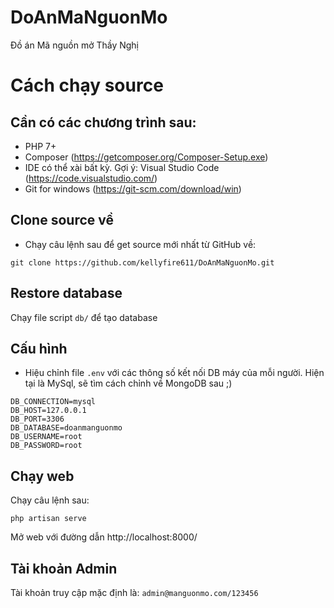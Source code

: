 # DoAnMaNguonMo
Đồ án Mã nguồn mở Thầy Nghị

# Cách chạy source
## Cần có các chương trình sau:
- PHP 7+
- Composer (https://getcomposer.org/Composer-Setup.exe)
- IDE có thể xài bất kỳ. Gợi ý: Visual Studio Code (https://code.visualstudio.com/)
- Git for windows (https://git-scm.com/download/win)

## Clone source về
- Chạy câu lệnh sau để get source mới nhất từ GitHub về:
```
git clone https://github.com/kellyfire611/DoAnMaNguonMo.git
```

## Restore database
Chạy file script `db/` để tạo database

## Cấu hình
- Hiệu chỉnh file `.env` với các thông số kết nối DB máy của mỗi người. Hiện tại là MySql, sẽ tìm cách chỉnh về MongoDB sau ;)
```
DB_CONNECTION=mysql
DB_HOST=127.0.0.1
DB_PORT=3306
DB_DATABASE=doanmanguonmo
DB_USERNAME=root
DB_PASSWORD=root
```

## Chạy web
Chạy câu lệnh sau:
```
php artisan serve
```
Mở web với đường dẫn http://localhost:8000/

## Tài khoản Admin
Tài khoản truy cập mặc định là: `admin@manguonmo.com/123456`
